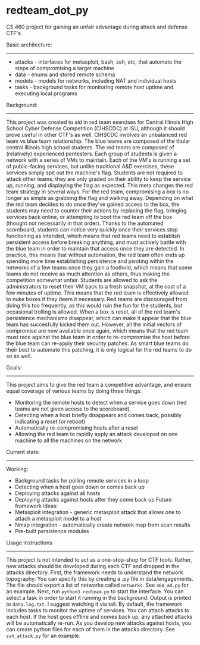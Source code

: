 # redteam_dot_py
CS 460 project for gaining an unfair advantage during attack and defense CTF's

Basic architecture:
___
* attacks - interfaces for metasploit, bash, ssh, etc, that automate the steps of compromising a target machine
* data - enums and stored remote schema
* models - models for networks, including NAT and individual hosts
* tasks - background tasks for monitoring remote host uptime and executing local programs

Background:
___
This project was created to aid in red team exercises for Central Illinois High School Cyber Defense Competition (CIHSCDC) at ISU, although it should prove useful in other CTF's as well.
CIHSCDC involves an unbalanced red team vs blue team relationship. The blue teams are composed of the titular central illinois high school students. The red teams are composed of (relatively) experienced pentesters. Each group of students is given a network with a series of VMs to maintain. Each of the VM's is running a set of public-facing services, but unlike traditional A&D exercises, these services simply spit out the machine's flag. Students are not required to attack other teams; they are only graded on their ability to keep the service up, running, and displaying the flag as expected.
This meta changes the red team strategy in several ways. For the red team, compromising a box is no longer as simple as grabbing the flag and walking away. Depending on what the red team decides to do once they've gained access to the box, the students may need to counter their actions by replacing the flag, bringing services back online, or attempting to boot the red team off the box (thought not necessarily in that order). Thanks to the automated scoreboard, students can notice very quickly once their services stop functioning as intended, which means that red teams need to establish persistent access before breaking anything, and must actively battle with the blue team in order to maintain that access once they are detected. In practice, this means that without automation, the red team often ends up spending more time establishing persistence and pivoting within the networks of a few teams once they gain a foothold, which means that some teams do not receive as much attention as others, thus making the competition somewhat unfair.
Students are allowed to ask the administrators to reset their VM back to a fresh snapshot, at the cost of a few minutes of uptime. This means that the red team is effectively allowed to nuke boxes if they deem it necessary. Red teams are discouraged from doing this too frequently, as this would ruin the fun for the students, but occasional trolling is allowed.
When a box is reset, all of the red team's persistence mechanisms disappear, which can make it appear that the blue team has succesfully kicked them out. However, all the initial vectors of compromise are now available once again, which means that the red team must race against the blue team in order to re-compromise the host before the blue team can re-apply their security patches. As smart blue teams do their best to automate this patching, it is only logical for the red teams to do so as well.

Goals:
___
This project aims to give the red team a competitive advantage, and ensure equal coverage of various teams by doing three things:
* Monitoring the remote hosts to detect when a service goes down (red teams are not given access to the scoreboard),
* Detecting when a host briefly disappears and comes back, possibly indicating a reset (or reboot)
* Automatically re-compromising hosts after a reset
* Allowing the red team to rapidly apply an attack developed on one machine to all the machines on the network

Current state:
___
Working:
* Background tasks for polling remote services in a loop
* Detecting when a host goes down or comes back up
* Deploying attacks against all hosts
* Deploying attacks against hosts after they come back up
Future framework ideas:
* Metasploit integration - generic metasploit attack that allows one to attach a metasploit model to a host
* Nmap integration - automatically create network map from scan results
* Pre-built persistence modules

Usage instructions
___
This project is not intended to act as a one-stop-shop for CTF tools. Rather, new attacks should be developed during each CTF and dropped in the attacks directory.
First, the framework needs to understand the network topography. You can specify this by creating a .py file in data/engagements. The file should export a list of networks called `networks`. See `460_ad.py` for an example.
Next, run `python3 redteam.py` to start the interface. You can select a task in order to start it running in the background. Output is printed to `data.log.txt`. I suggest watching it via tail.
By default, the framework includes tasks to monitor the uptime of services. You can attach attacks to each host. If the host goes offline and comes back up, any attached attacks will be automatically re-run. As you develop new attacks against hosts, you can create python files for each of them in the attacks directory. See `ssh_attack.py` for an example.